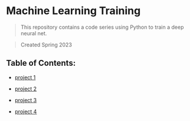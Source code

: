 # Machine Learning Training

> This repository contains a code series using Python to train a deep neural net.

> Created Spring 2023


## Table of Contents:

- [project 1](https://github.com/sebschwab/ML-Training/tree/main/project%201)

- [project 2](https://github.com/sebschwab/ML-Training/tree/main/project%202)

- [project 3](https://github.com/sebschwab/ML-Training/tree/main/project%203)

- [project 4](https://github.com/sebschwab/ML-Training/tree/main/project%204)

